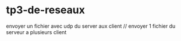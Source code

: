# tp3-de-reseaux
envoyer un fichier  avec udp du server aux client // envoyer 1 fichier  du serveur a plusieurs client
